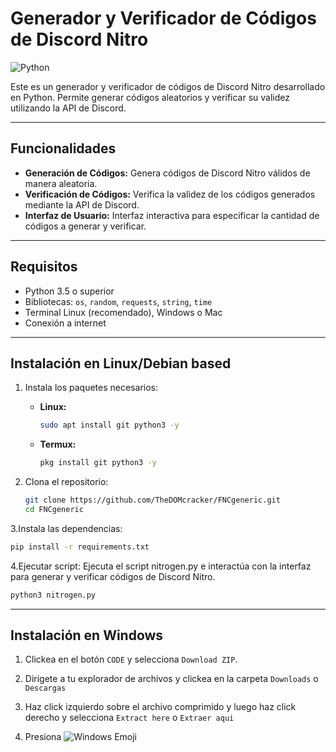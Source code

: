 # Generador y Verificador de Códigos de Discord Nitro

![Python](https://img.shields.io/badge/python-v3.8%2B-blue)

Este es un generador y verificador de códigos de Discord Nitro desarrollado en Python. Permite generar códigos aleatorios y verificar su validez utilizando la API de Discord.

---

## Funcionalidades
- **Generación de Códigos:** Genera códigos de Discord Nitro válidos de manera aleatoria.
- **Verificación de Códigos:** Verifica la validez de los códigos generados mediante la API de Discord.
- **Interfaz de Usuario:** Interfaz interactiva para especificar la cantidad de códigos a generar y verificar.

---

## Requisitos
- Python 3.5 o superior
- Bibliotecas: `os`, `random`, `requests`, `string`, `time`
- Terminal Linux (recomendado), Windows o Mac
- Conexión a internet
  
---

## Instalación en Linux/Debian based
1. Instala los paquetes necesarios:
   - **Linux:**
     ```bash
     sudo apt install git python3 -y
     ```
   - **Termux:**
     ```bash
     pkg install git python3 -y
     ```

2. Clona el repositorio:
   ```bash
   git clone https://github.com/TheDOMcracker/FNCgeneric.git
   cd FNCgeneric
   ```
3.Instala las dependencias:
```bash
pip install -r requirements.txt
```
4.Ejecutar script:
Ejecuta el script nitrogen.py e interactúa con la interfaz para generar y verificar códigos de Discord Nitro.
```bash
python3 nitrogen.py
```

---

## Instalación en Windows
1. Clickea en el botón `CODE` y selecciona `Download ZIP`.

2. Dirigete a tu explorador de archivos y clickea en la carpeta `Downloads` o `Descargas`

3. Haz click izquierdo sobre el archivo comprimido y luego haz click derecho y selecciona `Extract here` o `Extraer aqui`

4. Presiona ![Windows Emoji](https://img.icons8.com/?size=20w&id=gXoJoyTtYXFg&format=png)

